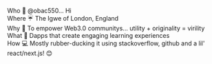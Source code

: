 Who   👋  @obac550... Hi\
Where ☔  The Igwe of London, England\
Why   🚀  To empower Web3.0 communitys... utility + originality = virility\
What  🧠  Dapps that create engaging learning experiences\
How   💻  Mostly rubber-ducking it using stackoverflow, github and a lil' react/next.js! 😊

<!---
obac550/obac550 is a ✨ special ✨ repository because its `README.md` (this file) appears on your GitHub profile.
You can click the Preview link to take a look at your changes.
--->
